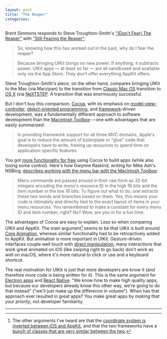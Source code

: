 ```yaml
---
layout: post
title: "The Reaper"
categories: 
---
```


Brent Simmons responds to Steve Troughton-Smith's ["(Don't Fear) The Reaper"](https://www.highcaffeinecontent.com/blog/20190522-(Dont-Fear)-The-Reaper) with ["Still Fearing the Reaper"](https://inessential.com/2019/05/22/still_fearing_the_reaper):

> So, knowing how this has worked out in the past, why do I fear the reaper?

> Because bringing UIKit brings no new power. If anything, it subtracts power. UIKit apps — at least so far — are all sandboxed and available only via the App Store. They don’t offer everything AppKit offers.

Steve Troughton-Smith's piece, on the other hand, compares bringing UIKit to the Mac (via Marzipan) to the transition from [Classic Mac OS](https://en.wikipedia.org/wiki/Classic_Mac_OS) transition to [OS X](https://en.wikipedia.org/wiki/Mac_OS_X_10.0) (via [NeXTSTEP](https://en.wikipedia.org/wiki/NeXTSTEP). A transition that was enormously successful.

But I don't buy this comparison. [Cocoa](https://en.wikipedia.org/wiki/Cocoa_(API)), with its emphasis on [model-view-controller](https://en.wikipedia.org/wiki/Model%E2%80%93view%E2%80%93controller), [object-oriented programming](https://en.wikipedia.org/wiki/Object-oriented_programming), and [framework](https://en.wikipedia.org/wiki/Software_framework)-driven development, was a fundamentally different approach to software development than the [Macintosh Toolbox](https://en.wikipedia.org/wiki/Macintosh_Toolbox)---one with advantages that are easily summarized:

> In providing framework support for all three MVC domains, Apple's goal is to reduce the amount of boilerplate or "glue" code that developers have to write, freeing up resources to spend time on application-specific features.

You got [more functionality for free](https://www.youtube.com/watch?v=QhhFQ-3w5tE&feature=youtu.be&t=612) using Cocoa to build apps (while also losing some control). Here's how Gwynne Raskind, writing for Mike Ash's NSBlog, [describes working with the menu bar with the Macintosh Toolbox](https://mikeash.com/pyblog/the-mac-toolbox-followup.html):

> Menu commands are passed around in their raw form as 32-bit integers encoding the menu's resource ID in the high 16 bits and the item number in the low 16 bits. To figure out what to do, one extracts these two words and branches based on them. Yes, this means your code is intimately and directly tied to the exact layout of items in your menu resources. You remembered to make a constant for every menu ID and item number, right? No? Wow, are you in for a fun time.

The advantages of Cocoa are easy to explain. Less so when comparing UIKit and AppKit. The main argument[^cocoaarguments] seems to be that UIKit is built around [Core Animation](https://en.wikipedia.org/wiki/Core_Animation), whereas similar functionality had to be retroactively added to AppKit. But animation is more important in UIKit. Gesture-driven interfaces couple well touch with [direct manipulation](https://en.wikipedia.org/wiki/Direct_manipulation_interface); many interactions that work great animated on iOS (like swiping right to go back) don't work as well on macOS, where it's more natural to click or use and a keyboard shortcut.

The real motivation for UIKit is just that more developers are know it (and therefore more code is being written for it). This is the same argument for [Electron apps](https://electronjs.org/) and [React Native](https://en.wikipedia.org/wiki/React_Native). "We know how to make high quality apps, but because our developers already know this other way, we're going to do that instead" ("we'll just make up the difference in volume"). When has that approach ever resulted in great apps? You make great apps by *making that your priority*, not developer familiarity.

* * *

[^cocoaarguments]: The other arguments I've heard are that the [coordinate system is inverted between iOS and AppKit](https://developer.apple.com/library/archive/documentation/General/Conceptual/Devpedia-CocoaApp/CoordinateSystem.html), and that the two frameworks have a [bunch of classes that are very similar between the two](https://inessential.com/2015/02/05/uxkit_skepticism).

